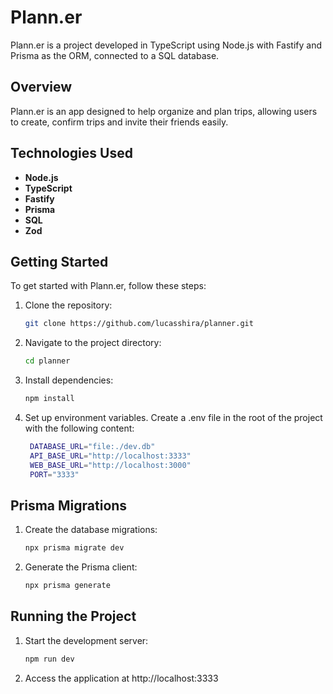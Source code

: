 # Plann.er

Plann.er is a project developed in TypeScript using Node.js with Fastify and Prisma as the ORM, connected to a SQL database.

## Overview

Plann.er is an app designed to help organize and plan trips, allowing users to create, confirm trips and invite their friends easily.

## Technologies Used

- **Node.js**
- **TypeScript**
- **Fastify**
- **Prisma**
- **SQL**
- **Zod**


## Getting Started

To get started with Plann.er, follow these steps:

1. Clone the repository:

   ```bash
   git clone https://github.com/lucasshira/planner.git
   ```
   
2. Navigate to the project directory:

   ```bash
   cd planner
   ```

3. Install dependencies:

   ```bash
   npm install
   ```

4. Set up environment variables. Create a .env file in the root of the project with the following content:

   ```bash
    DATABASE_URL="file:./dev.db"
    API_BASE_URL="http://localhost:3333"
    WEB_BASE_URL="http://localhost:3000"
    PORT="3333"
   ```

## Prisma Migrations

1. Create the database migrations:

   ```bash
   npx prisma migrate dev
   ```
   
2. Generate the Prisma client:

   ```bash
   npx prisma generate
   ```

## Running the Project

1. Start the development server:

   ```bash
   npm run dev
   ```

2. Access the application at http://localhost:3333


